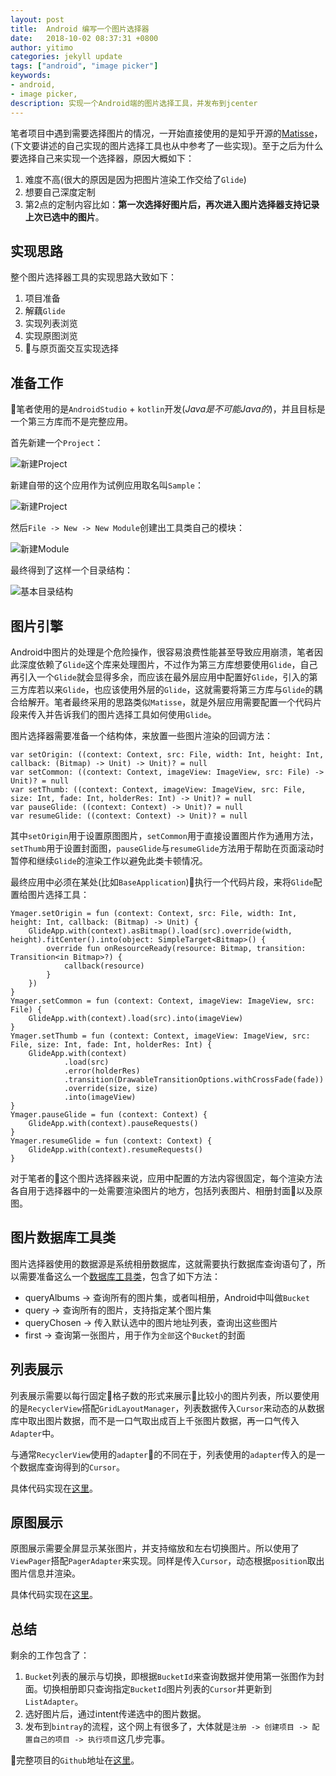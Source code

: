 ```yaml
---
layout: post
title:  Android 编写一个图片选择器
date:   2018-10-02 08:37:31 +0800
author: yitimo
categories: jekyll update
tags: ["android", "image picker"]
keywords:
- android,
- image picker,
description: 实现一个Android端的图片选择工具，并发布到jcenter
---
```


笔者项目中遇到需要选择图片的情况，一开始直接使用的是知乎开源的[Matisse](https://github.com/zhihu/Matisse)，(下文要讲述的自己实现的图片选择工具也从中参考了一些实现)。至于之后为什么要选择自己来实现一个选择器，原因大概如下：

1. 难度不高(很大的原因是因为把图片渲染工作交给了``Glide``)
2. 想要自己深度定制
3. 第2点的定制内容比如：**第一次选择好图片后，再次进入图片选择器支持记录上次已选中的图片**。

## 实现思路

整个图片选择器工具的实现思路大致如下：

1. 项目准备
2. 解藕``Glide``
3. 实现列表浏览
4. 实现原图浏览
5. 与原页面交互实现选择

## 准备工作

笔者使用的是``AndroidStudio`` + ``kotlin``开发(*Java是不可能Java的*)，并且目标是一个第三方库而不是完整应用。

首先新建一个``Project``：

![新建Project](/assets/images/201810/post-1.png)

新建自带的这个应用作为试例应用取名叫``Sample``：

![新建Project](/assets/images/201810/post-2.png)

然后``File -> New -> New Module``创建出工具类自己的模块：

![新建Module](/assets/images/201810/post-3.png)

最终得到了这样一个目录结构：

![基本目录结构](/assets/images/201810/post-4.png)

## 图片引擎

Android中图片的处理是个危险操作，很容易浪费性能甚至导致应用崩溃，笔者因此深度依赖了``Glide``这个库来处理图片，不过作为第三方库想要使用``Glide``，自己再引入一个``Glide``就会显得多余，而应该在最外层应用中配置好``Glide``，引入的第三方库若以来``Glide``，也应该使用外层的``Glide``，这就需要将第三方库与``Glide``的耦合给解开。笔者最终采用的思路类似``Matisse``，就是外层应用需要配置一个代码片段来传入并告诉我们的图片选择工具如何使用``Glide``。

图片选择器需要准备一个结构体，来放置一些图片渲染的回调方法：

```
var setOrigin: ((context: Context, src: File, width: Int, height: Int, callback: (Bitmap) -> Unit) -> Unit)? = null
var setCommon: ((context: Context, imageView: ImageView, src: File) -> Unit)? = null
var setThumb: ((context: Context, imageView: ImageView, src: File, size: Int, fade: Int, holderRes: Int) -> Unit)? = null
var pauseGlide: ((context: Context) -> Unit)? = null
var resumeGlide: ((context: Context) -> Unit)? = null
```

其中``setOrigin``用于设置原图图片，``setCommon``用于直接设置图片作为通用方法，``setThumb``用于设置封面图，``pauseGlide``与``resumeGlide``方法用于帮助在页面滚动时暂停和继续``Glide``的渲染工作以避免此类卡顿情况。

最终应用中必须在某处(比如``BaseApplication``)执行一个代码片段，来将``Glide``配置给图片选择工具：

```
Ymager.setOrigin = fun (context: Context, src: File, width: Int, height: Int, callback: (Bitmap) -> Unit) {
    GlideApp.with(context).asBitmap().load(src).override(width, height).fitCenter().into(object: SimpleTarget<Bitmap>() {
        override fun onResourceReady(resource: Bitmap, transition: Transition<in Bitmap>?) {
            callback(resource)
        }
    })
}
Ymager.setCommon = fun (context: Context, imageView: ImageView, src: File) {
    GlideApp.with(context).load(src).into(imageView)
}
Ymager.setThumb = fun (context: Context, imageView: ImageView, src: File, size: Int, fade: Int, holderRes: Int) {
    GlideApp.with(context)
            .load(src)
            .error(holderRes)
            .transition(DrawableTransitionOptions.withCrossFade(fade))
            .override(size, size)
            .into(imageView)
}
Ymager.pauseGlide = fun (context: Context) {
    GlideApp.with(context).pauseRequests()
}
Ymager.resumeGlide = fun (context: Context) {
    GlideApp.with(context).resumeRequests()
}
```

对于笔者的这个图片选择器来说，应用中配置的方法内容很固定，每个渲染方法各自用于选择器中的一处需要渲染图片的地方，包括列表图片、相册封面以及原图。

## 图片数据库工具类

图片选择器使用的数据源是系统相册数据库，这就需要执行数据库查询语句了，所以需要准备这么一个[数据库工具类](https://github.com/yitimo/ymage/blob/master/ymage/src/main/java/com/yitimo/ymage/DBUtils.kt)，包含了如下方法：

* queryAlbums -> 查询所有的图片集，或者叫相册，Android中叫做``Bucket``
* query -> 查询所有的图片，支持指定某个图片集
* queryChosen -> 传入默认选中的图片地址列表，查询出这些图片
* first -> 查询第一张图片，用于作为``全部``这个``Bucket``的封面

## 列表展示

列表展示需要以每行固定格子数的形式来展示比较小的图片列表，所以要使用的是``RecyclerView``搭配``GridLayoutManager``，列表数据传入``Cursor``来动态的从数据库中取出图片数据，而不是一口气取出成百上千张图片数据，再一口气传入``Adapter``中。

与通常``RecyclerView``使用的``adapter``的不同在于，列表使用的``adapter``传入的是一个数据库查询得到的``Cursor``。

具体代码实现在[这里](https://github.com/yitimo/ymage/blob/master/ymage/src/main/java/com/yitimo/ymage/ListAdapter.kt)。

## 原图展示

原图展示需要全屏显示某张图片，并支持缩放和左右切换图片。所以使用了``ViewPager``搭配``PagerAdapter``来实现。同样是传入``Cursor``，动态根据``position``取出图片信息并渲染。

具体代码实现在[这里](https://github.com/yitimo/ymage/blob/master/ymage/src/main/java/com/yitimo/ymage/OriginAdapter.kt)。

## 总结

剩余的工作包含了：

1. ``Bucket``列表的展示与切换，即根据``BucketId``来查询数据并使用第一张图作为封面。切换相册即只查询指定``BucketId``图片列表的``Cursor``并更新到``ListAdapter``。
2. 选好图片后，通过intent传递选中的图片数据。
3. 发布到``bintray``的流程，这个网上有很多了，大体就是``注册 -> 创建项目 -> 配置自己的项目 -> 执行项目``这几步完事。

完整项目的``Github``地址在[这里](https://github.com/yitimo/ymage)。
